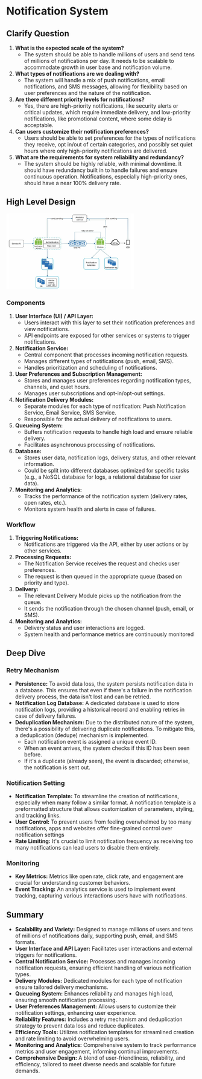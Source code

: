 # Notification System

## Clarify Question

1. **What is the expected scale of the system?**
   - The system should be able to handle millions of users and send tens of millions of notifications per day. It needs to be scalable to accommodate growth in user base and notification volume.
2. **What types of notifications are we dealing with?**
   - The system will handle a mix of push notifications, email notifications, and SMS messages, allowing for flexibility based on user preferences and the nature of the notification.
3. **Are there different priority levels for notifications?**
   - Yes, there are high-priority notifications, like security alerts or critical updates, which require immediate delivery, and low-priority notifications, like promotional content, where some delay is acceptable.
4. **Can users customize their notification preferences?**
   - Users should be able to set preferences for the types of notifications they receive, opt in/out of certain categories, and possibly set quiet hours where only high-priority notifications are delivered.
5. **What are the requirements for system reliability and redundancy?**
   - The system should be highly reliable, with minimal downtime. It should have redundancy built in to handle failures and ensure continuous operation. Notifications, especially high-priority ones, should have a near 100% delivery rate.

## High Level Design

<img src="../Images/image-20231212143108175.png" alt="image-20231212143108175" style="zoom:33%;" />

### Components

1. **User Interface (UI) / API Layer:**
   - Users interact with this layer to set their notification preferences and view notifications.
   - API endpoints are exposed for other services or systems to trigger notifications.
2. **Notification Service:**
   - Central component that processes incoming notification requests.
   - Manages different types of notifications (push, email, SMS).
   - Handles prioritization and scheduling of notifications.
3. **User Preferences and Subscription Management:**
   - Stores and manages user preferences regarding notification types, channels, and quiet hours.
   - Manages user subscriptions and opt-in/opt-out settings.
4. **Notification Delivery Modules:**
   - Separate modules for each type of notification: Push Notification Service, Email Service, SMS Service.
   - Responsible for the actual delivery of notifications to users.
5. **Queueing System:**
   - Buffers notification requests to handle high load and ensure reliable delivery.
   - Facilitates asynchronous processing of notifications.
6. **Database:**
   - Stores user data, notification logs, delivery status, and other relevant information.
   - Could be split into different databases optimized for specific tasks (e.g., a NoSQL database for logs, a relational database for user data).
7. **Monitoring and Analytics:**
   - Tracks the performance of the notification system (delivery rates, open rates, etc.).
   - Monitors system health and alerts in case of failures.

### Workflow

1. **Triggering Notifications:**
   - Notifications are triggered via the API, either by user actions or by other services.
2. **Processing Requests:**
   - The Notification Service receives the request and checks user preferences.
   - The request is then queued in the appropriate queue (based on priority and type).
3. **Delivery:**
   - The relevant Delivery Module picks up the notification from the queue.
   - It sends the notification through the chosen channel (push, email, or SMS).
4. **Monitoring and Analytics:**
   - Delivery status and user interactions are logged.
   - System health and performance metrics are continuously monitored

## Deep Dive

### Retry Mechanism

- **Persistence:** To avoid data loss, the system persists notification data in a database. This ensures that even if there's a failure in the notification delivery process, the data isn't lost and can be retried.
- **Notification Log Database:** A dedicated database is used to store notification logs, providing a historical record and enabling retries in case of delivery failures.
- **Deduplication Mechanism:** Due to the distributed nature of the system, there's a possibility of delivering duplicate notifications. To mitigate this, a deduplication (dedupe) mechanism is implemented.
  - Each notification event is assigned a unique event ID.
  - When an event arrives, the system checks if this ID has been seen before.
  - If it's a duplicate (already seen), the event is discarded; otherwise, the notification is sent out.

### Notification Setting

- **Notification Template:** To streamline the creation of notifications, especially when many follow a similar format. A notification template is a preformatted structure that allows customization of parameters, styling, and tracking links.
- **User Control:** To prevent users from feeling overwhelmed by too many notifications, apps and websites offer fine-grained control over notification settings
- **Rate Limiting:** It's crucial to limit notification frequency as receiving too many notifications can lead users to disable them entirely.

### Monitoring

- **Key Metrics:** Metrics like open rate, click rate, and engagement are crucial for understanding customer behaviors.
- **Event Tracking:** An analytics service is used to implement event tracking, capturing various interactions users have with notifications.

## Summary

- **Scalability and Variety:** Designed to manage millions of users and tens of millions of notifications daily, supporting push, email, and SMS formats.
- **User Interface and API Layer:** Facilitates user interactions and external triggers for notifications.
- **Central Notification Service:** Processes and manages incoming notification requests, ensuring efficient handling of various notification types.
- **Delivery Modules:** Dedicated modules for each type of notification ensure tailored delivery mechanisms.
- **Queueing System:** Enhances reliability and manages high load, ensuring smooth notification processing.
- **User Preferences Management:** Allows users to customize their notification settings, enhancing user experience.
- **Reliability Features:** Includes a retry mechanism and deduplication strategy to prevent data loss and reduce duplicates.
- **Efficiency Tools:** Utilizes notification templates for streamlined creation and rate limiting to avoid overwhelming users.
- **Monitoring and Analytics:** Comprehensive system to track performance metrics and user engagement, informing continual improvements.
- **Comprehensive Design:** A blend of user-friendliness, reliability, and efficiency, tailored to meet diverse needs and scalable for future demands.
